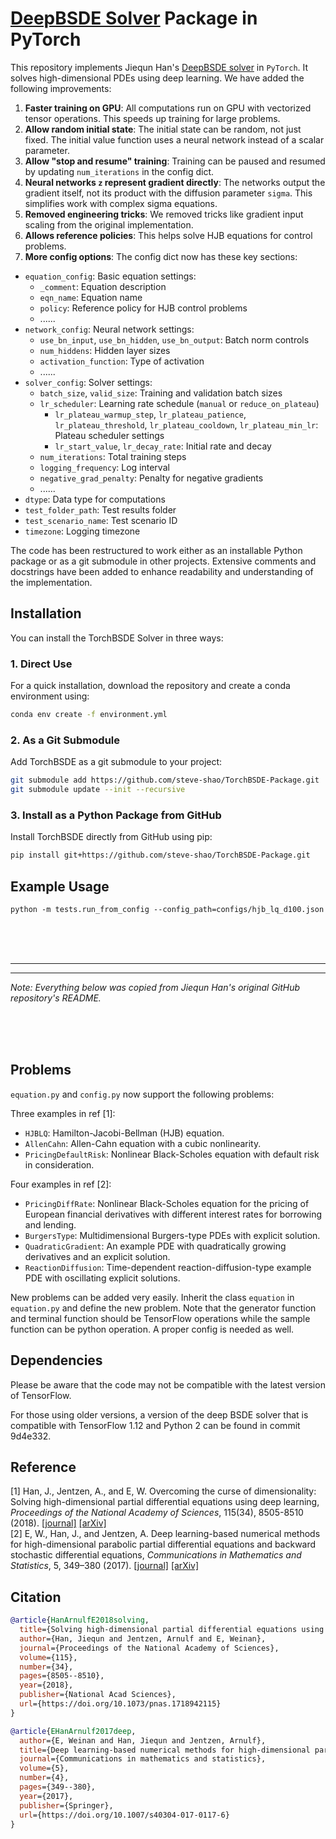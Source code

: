# [DeepBSDE Solver](https://doi.org/10.1073/pnas.1718942115) Package in PyTorch

This repository implements Jiequn Han's [DeepBSDE solver](https://github.com/frankhan91/DeepBSDE) in `PyTorch`. It solves high-dimensional PDEs using deep learning. We have added the following improvements:

1. **Faster training on GPU**: All computations run on GPU with vectorized tensor operations. This speeds up training for large problems.
2. **Allow random initial state**: The initial state can be random, not just fixed. The initial value function uses a neural network instead of a scalar parameter.
3. **Allow "stop and resume" training**: Training can be paused and resumed by updating `num_iterations` in the config dict.
4. **Neural networks `z` represent gradient directly**: The networks output the gradient itself, not its product with the diffusion parameter `sigma`. This simplifies work with complex sigma equations.
5. **Removed engineering tricks**: We removed tricks like gradient input scaling from the original implementation.
6. **Allows reference policies**: This helps solve HJB equations for control problems.
7. **More config options**: The config dict now has these key sections:
  - `equation_config`: Basic equation settings:
    - `_comment`: Equation description
    - `eqn_name`: Equation name
    - `policy`: Reference policy for HJB control problems
    - ......
  - `network_config`: Neural network settings:
    - `use_bn_input`, `use_bn_hidden`, `use_bn_output`: Batch norm controls
    - `num_hiddens`: Hidden layer sizes
    - `activation_function`: Type of activation
    - ......
  - `solver_config`: Solver settings:
    - `batch_size`, `valid_size`: Training and validation batch sizes
    - `lr_scheduler`: Learning rate schedule (`manual` or `reduce_on_plateau`)
      - `lr_plateau_warmup_step`, `lr_plateau_patience`, `lr_plateau_threshold`, `lr_plateau_cooldown`, `lr_plateau_min_lr`: Plateau scheduler settings
      - `lr_start_value`, `lr_decay_rate`: Initial rate and decay
    - `num_iterations`: Total training steps
    - `logging_frequency`: Log interval
    - `negative_grad_penalty`: Penalty for negative gradients
    - ......
  - `dtype`: Data type for computations
  - `test_folder_path`: Test results folder
  - `test_scenario_name`: Test scenario ID
  - `timezone`: Logging timezone

The code has been restructured to work either as an installable Python package or as a git submodule in other projects. Extensive comments and docstrings have been added to enhance readability and understanding of the implementation. 

## Installation

You can install the TorchBSDE Solver in three ways:

### 1. Direct Use

For a quick installation, download the repository and create a conda environment using:

```bash
conda env create -f environment.yml
```

### 2. As a Git Submodule

Add TorchBSDE as a git submodule to your project:

```bash
git submodule add https://github.com/steve-shao/TorchBSDE-Package.git
git submodule update --init --recursive
```

### 3. Install as a Python Package from GitHub

Install TorchBSDE directly from GitHub using pip:

```bash
pip install git+https://github.com/steve-shao/TorchBSDE-Package.git
```


## Example Usage

```
python -m tests.run_from_config --config_path=configs/hjb_lq_d100.json
```



<br><br><br>

---
---
*Note: Everything below was copied from Jiequn Han's original GitHub repository's README.*

<br><br><br>



## Problems

`equation.py` and `config.py` now support the following problems:

Three examples in ref [1]:
* `HJBLQ`: Hamilton-Jacobi-Bellman (HJB) equation.
* `AllenCahn`: Allen-Cahn equation with a cubic nonlinearity.
* `PricingDefaultRisk`: Nonlinear Black-Scholes equation with default risk in consideration.


Four examples in ref [2]:
* `PricingDiffRate`: Nonlinear Black-Scholes equation for the pricing of European financial derivatives
with different interest rates for borrowing and lending.
* `BurgersType`: Multidimensional Burgers-type PDEs with explicit solution.
* `QuadraticGradient`: An example PDE with quadratically growing derivatives and an explicit solution.
* `ReactionDiffusion`: Time-dependent reaction-diffusion-type example PDE with oscillating explicit solutions.


New problems can be added very easily. Inherit the class `equation`
in `equation.py` and define the new problem. Note that the generator function 
and terminal function should be TensorFlow operations while the sample function
can be python operation. A proper config is needed as well.


## Dependencies

Please be aware that the code may not be compatible with the latest version of TensorFlow.

For those using older versions, a version of the deep BSDE solver that is compatible with TensorFlow 1.12 and Python 2 can be found in commit 9d4e332.



## Reference
[1] Han, J., Jentzen, A., and E, W. Overcoming the curse of dimensionality: Solving high-dimensional partial differential equations using deep learning,
<em>Proceedings of the National Academy of Sciences</em>, 115(34), 8505-8510 (2018). [[journal]](https://doi.org/10.1073/pnas.1718942115) [[arXiv]](https://arxiv.org/abs/1707.02568) <br />
[2] E, W., Han, J., and Jentzen, A. Deep learning-based numerical methods for high-dimensional parabolic partial differential equations and backward stochastic differential equations,
<em>Communications in Mathematics and Statistics</em>, 5, 349–380 (2017). 
[[journal]](https://doi.org/10.1007/s40304-017-0117-6) [[arXiv]](https://arxiv.org/abs/1706.04702)

## Citation
```bibtex
@article{HanArnulfE2018solving,
  title={Solving high-dimensional partial differential equations using deep learning},
  author={Han, Jiequn and Jentzen, Arnulf and E, Weinan},
  journal={Proceedings of the National Academy of Sciences},
  volume={115},
  number={34},
  pages={8505--8510},
  year={2018},
  publisher={National Acad Sciences},
  url={https://doi.org/10.1073/pnas.1718942115}
}

@article{EHanArnulf2017deep,
  author={E, Weinan and Han, Jiequn and Jentzen, Arnulf},
  title={Deep learning-based numerical methods for high-dimensional parabolic partial differential equations and backward stochastic differential equations},
  journal={Communications in mathematics and statistics},
  volume={5},
  number={4},
  pages={349--380},
  year={2017},
  publisher={Springer},
  url={https://doi.org/10.1007/s40304-017-0117-6}
}
```

